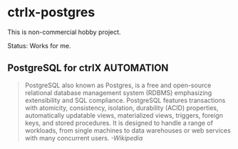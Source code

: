 # ctrlx-postgres

This is non-commercial hobby project.

Status: Works for me.

## PostgreSQL for ctrlX AUTOMATION

> PostgreSQL also known as Postgres, is a free and open-source relational database management system (RDBMS) emphasizing extensibility and SQL compliance. PostgreSQL features transactions with atomicity, consistency, isolation, durability (ACID) properties, automatically updatable views, materialized views, triggers, foreign keys, and stored procedures. It is designed to handle a range of workloads, from single machines to data warehouses or web services with many concurrent users.
> _-Wikipedia_
